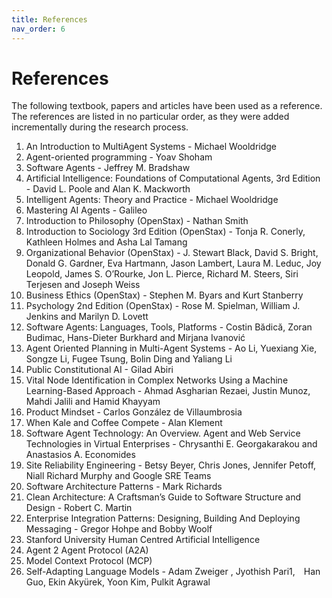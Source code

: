 ```yaml
---
title: References
nav_order: 6
---
```


# References
The following textbook, papers and articles have been used as a reference. The references are listed in no particular order, as they were added incrementally during the research process.

1. An Introduction to MultiAgent Systems - Michael Wooldridge
2. Agent-oriented programming - Yoav Shoham
3. Software Agents - Jeffrey M. Bradshaw
4. Artificial Intelligence: Foundations of Computational Agents, 3rd Edition - David L. Poole and Alan K. Mackworth
5. Intelligent Agents: Theory and Practice - Michael Wooldridge
6. Mastering AI Agents - Galileo
7. Introduction to Philosophy (OpenStax) - Nathan Smith 
8. Introduction to Sociology 3rd Edition (OpenStax) - Tonja R. Conerly, Kathleen Holmes and Asha Lal Tamang 
9. Organizational Behavior (OpenStax) - J. Stewart Black, David S. Bright, Donald G. Gardner, Eva Hartmann, Jason Lambert, Laura M. Leduc, Joy Leopold, James S. O’Rourke, Jon L. Pierce, Richard M. Steers, Siri Terjesen and Joseph Weiss
10. Business Ethics (OpenStax) - Stephen M. Byars and Kurt Stanberry
11. Psychology 2nd Edition (OpenStax) - Rose M. Spielman, William J. Jenkins and Marilyn D. Lovett
12. Software Agents: Languages, Tools, Platforms - Costin Bădică, Zoran Budimac, Hans-Dieter Burkhard and Mirjana Ivanović
13. Agent Oriented Planning in Multi-Agent Systems - Ao Li, Yuexiang Xie, Songze Li, Fugee Tsung, Bolin Ding and 
Yaliang Li
14. Public Constitutional AI - Gilad Abiri
15. Vital Node Identification in Complex Networks Using a Machine Learning-Based Approach - Ahmad Asgharian Rezaei, Justin Munoz, Mahdi Jalili and Hamid Khayyam
16. Product Mindset - Carlos González de Villaumbrosia
17. When Kale and Coffee Compete - Alan Klement
18. Software Agent Technology: An Overview. Agent and Web Service Technologies in Virtual Enterprises - Chrysanthi Ε. Georgakarakou and Anastasios A. Economides
19. Site Reliability Engineering - Betsy Beyer, Chris Jones, Jennifer Petoff, Niall Richard Murphy and Google SRE Teams
20. Software Architecture Patterns - Mark Richards
21. Clean Architecture: A Craftsman’s Guide to Software Structure and Design - Robert C. Martin
22. Enterprise Integration Patterns: Designing, Building And Deploying Messaging - Gregor Hohpe and Bobby Woolf
23. Stanford University Human Centred Artificial Intelligence
24. Agent 2 Agent Protocol (A2A)
25. Model Context Protocol (MCP)
26. Self-Adapting Language Models - Adam Zweiger , Jyothish Pari1, Han Guo, Ekin Akyürek, Yoon Kim, Pulkit Agrawal

